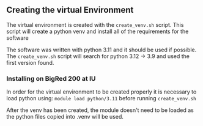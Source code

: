 ## Creating the virtual Environment
The virtual environment is created with the `create_venv.sh` script.  This script will
create a python venv and install all of the requirements for the software

The software was written with python 3.11 and it should be used if possible.
The `create_venv.sh` script will search for python 3.12 -> 3.9 and used the
first version found.

### Installing on BigRed 200 at IU
In order for the virtual environment to be created properly it is necessary to
load python using: `module load python/3.11` before running `create_venv.sh`

After the venv has been created, the module doesn't need to be loaded as the
python files copied into .venv will be used.


